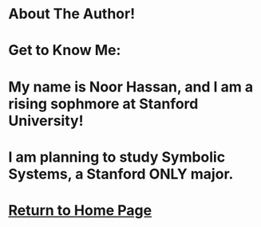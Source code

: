 <h1>About The Author!<h1>

Get to Know Me: 
<h1>My name is Noor Hassan, and I am a rising sophmore at Stanford University!<h1>
<h1> I am planning to study Symbolic Systems, a Stanford ONLY major.<h1>
  
[Return to Home Page](DS)

